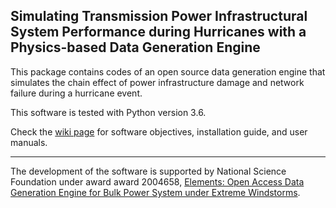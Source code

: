 ## Simulating Transmission Power Infrastructural System Performance during Hurricanes with a Physics-based Data Generation Engine

This package contains codes of an open source data generation engine that simulates the chain effect of power infrastructure damage and network failure during a hurricane event. 

This software is tested with Python version 3.6.

Check the [wiki page](https://github.com/GabyOu/DataEngine_HurricanePower/wiki/Data-Generation-Engine-Wiki-Page) for software objectives, installation guide, and user manuals.

--------------------
The development of the software is supported by National Science Foundation under award award 2004658, [Elements: Open Access Data Generation Engine for Bulk Power System under Extreme Windstorms](https://www.nsf.gov/awardsearch/showAward?AWD_ID=2004658&HistoricalAwards=false).
